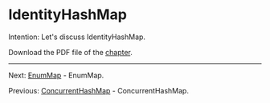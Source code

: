# IdentityHashMap

Intention: Let's discuss IdentityHashMap.

Download the PDF file of the [chapter](chapter_34.pdf).

<hr>

Next: [EnumMap](chapter_35.md "EnumMap") - EnumMap.

Previous: [ConcurrentHashMap](chapter_33.md "ConcurrentHashMap") - ConcurrentHashMap.